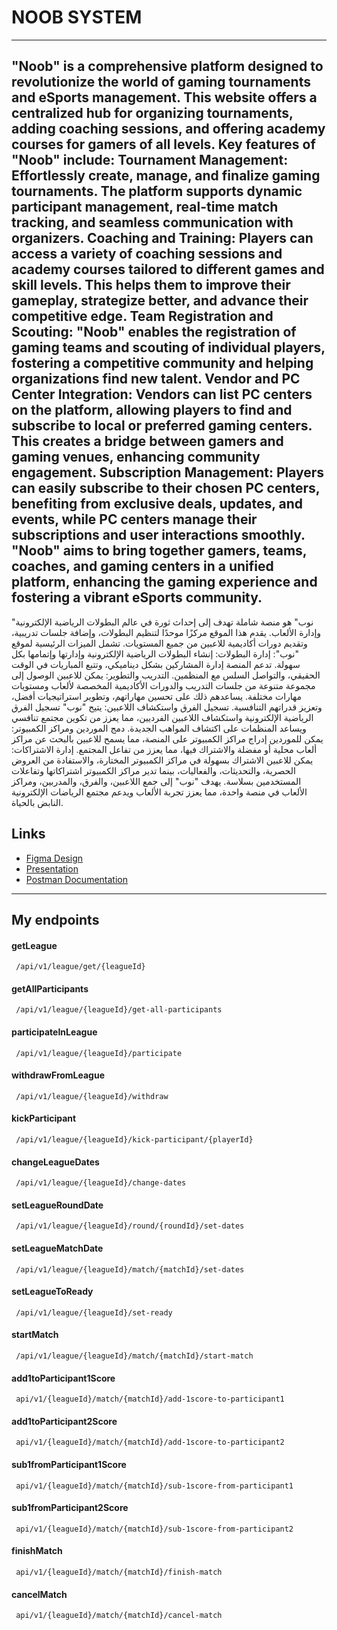 
# NOOB SYSTEM

---
"Noob" is a comprehensive platform designed to revolutionize the world of gaming tournaments and eSports management. This website offers a centralized hub for organizing tournaments, adding coaching sessions, and offering academy courses for gamers of all levels.
Key features of "Noob" include:
Tournament Management: Effortlessly create, manage, and finalize gaming tournaments. The platform supports dynamic participant management, real-time match tracking, and seamless communication with organizers.
Coaching and Training: Players can access a variety of coaching sessions and academy courses tailored to different games and skill levels. This helps them to improve their gameplay, strategize better, and advance their competitive edge.
Team Registration and Scouting: "Noob" enables the registration of gaming teams and scouting of individual players, fostering a competitive community and helping organizations find new talent.
Vendor and PC Center Integration: Vendors can list PC centers on the platform, allowing players to find and subscribe to local or preferred gaming centers. This creates a bridge between gamers and gaming venues, enhancing community engagement.
Subscription Management: Players can easily subscribe to their chosen PC centers, benefiting from exclusive deals, updates, and events, while PC centers manage their subscriptions and user interactions smoothly.
"Noob" aims to bring together gamers, teams, coaches, and gaming centers in a unified platform, enhancing the gaming experience and fostering a vibrant eSports community.
---

"نوب" هو منصة شاملة تهدف إلى إحداث ثورة في عالم البطولات الرياضية الإلكترونية وإدارة الألعاب. يقدم هذا الموقع مركزًا موحدًا لتنظيم البطولات، وإضافة جلسات تدريبية، وتقديم دورات أكاديمية للاعبين من جميع المستويات.
تشمل الميزات الرئيسية لموقع "نوب":
إدارة البطولات: إنشاء البطولات الرياضية الإلكترونية وإدارتها وإتمامها بكل سهولة. تدعم المنصة إدارة المشاركين بشكل ديناميكي، وتتبع المباريات في الوقت الحقيقي، والتواصل السلس مع المنظمين.
التدريب والتطوير: يمكن للاعبين الوصول إلى مجموعة متنوعة من جلسات التدريب والدورات الأكاديمية المخصصة لألعاب ومستويات مهارات مختلفة. يساعدهم ذلك على تحسين مهاراتهم، وتطوير استراتيجيات أفضل، وتعزيز قدراتهم التنافسية.
تسجيل الفرق واستكشاف اللاعبين: يتيح "نوب" تسجيل الفرق الرياضية الإلكترونية واستكشاف اللاعبين الفرديين، مما يعزز من تكوين مجتمع تنافسي ويساعد المنظمات على اكتشاف المواهب الجديدة.
دمج الموردين ومراكز الكمبيوتر: يمكن للموردين إدراج مراكز الكمبيوتر على المنصة، مما يسمح للاعبين بالبحث عن مراكز ألعاب محلية أو مفضلة والاشتراك فيها، مما يعزز من تفاعل المجتمع.
إدارة الاشتراكات: يمكن للاعبين الاشتراك بسهولة في مراكز الكمبيوتر المختارة، والاستفادة من العروض الحصرية، والتحديثات، والفعاليات، بينما تدير مراكز الكمبيوتر اشتراكاتها وتفاعلات المستخدمين بسلاسة.
يهدف "نوب" إلى جمع اللاعبين، والفرق، والمدربين، ومراكز الألعاب في منصة واحدة، مما يعزز تجربة الألعاب ويدعم مجتمع الرياضات الإلكترونية النابض بالحياة.



## Links

- [Figma Design](https://www.figma.com/design/uGFtV8Jcs5FD52LDU8ESxv/Untitled?node-id=0-1&t=V7eJ7Z3AifS0XrJO-1)
- [Presentation](https://www.canva.com/design/DAGQ_9lAwuU/uPJlkOj0XV8sx3AN4qdTiA/edit?utm_content=DAGQ_9lAwuU&utm_campaign=designshare&utm_medium=link2&utm_source=sharebutton)
- [Postman Documentation](https://documenter.getpostman.com/view/30968689/2sAXqqdNjT)

---

## My endpoints

#### getLeague

```http
 /api/v1/league/get/{leagueId}
```

#### getAllParticipants

```http
 /api/v1/league/{leagueId}/get-all-participants
```

#### participateInLeague

```http
 /api/v1/league/{leagueId}/participate
```

#### withdrawFromLeague

```http
 /api/v1/league/{leagueId}/withdraw
```

#### kickParticipant

```http
 /api/v1/league/{leagueId}/kick-participant/{playerId}
```

#### changeLeagueDates

```http
 /api/v1/league/{leagueId}/change-dates
```
#### setLeagueRoundDate

```http
 /api/v1/league/{leagueId}/round/{roundId}/set-dates
```

#### setLeagueMatchDate

```http
 /api/v1/league/{leagueId}/match/{matchId}/set-dates
```
#### setLeagueToReady

```http
 /api/v1/league/{leagueId}/set-ready
```

#### startMatch

```http
 /api/v1/league/{leagueId}/match/{matchId}/start-match
```

#### add1toParticipant1Score

```http
 api/v1/{leagueId}/match/{matchId}/add-1score-to-participant1
```

#### add1toParticipant2Score

```http
 api/v1/{leagueId}/match/{matchId}/add-1score-to-participant2
```

#### sub1fromParticipant1Score

```http
 api/v1/{leagueId}/match/{matchId}/sub-1score-from-participant1
```

#### sub1fromParticipant2Score

```http
 api/v1/{leagueId}/match/{matchId}/sub-1score-from-participant2
```

#### finishMatch

```http
 api/v1/{leagueId}/match/{matchId}/finish-match
```

#### cancelMatch

```http
 api/v1/{leagueId}/match/{matchId}/cancel-match
```
